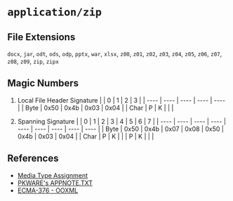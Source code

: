 # `application/zip`

## File Extensions

`docx`, `jar`, `odt`, `ods`, `odp`, `pptx`, `war`, `xlsx`, `z00`, `z01`, `z02`, `z03`, `z04`, `z05`, `z06`, `z07`, `z08`, `z09`, `zip`, `zipx`

## Magic Numbers

1. Local File Header Signature
   | | 0 | 1 | 2 | 3 |
   | ---- | ---- | ---- | ---- | ---- |
   | Byte | 0x50 | 0x4b | 0x03 | 0x04 |
   | Char | P | K | | |

2. Spanning Signature
   | | 0 | 1 | 2 | 3 | 4 | 5 | 6 | 7 |
   | ---- | ---- | ---- | ---- | ---- | ---- | ---- | ---- | ---- |
   | Byte | 0x50 | 0x4b | 0x07 | 0x08 | 0x50 | 0x4b | 0x03 | 0x04 |
   | Char | P | K | | | P | K | | |

## References

- [Media Type Assignment](https://www.iana.org/assignments/media-types/application/zip)
- [PKWARE's APPNOTE.TXT](https://pkware.cachefly.net/webdocs/casestudies/APPNOTE.TXT)
- [ECMA-376 - OOXML](https://ecma-international.org/publications-and-standards/standards/ecma-376/)
